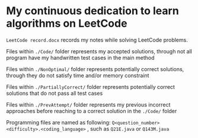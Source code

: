# My continuous dedication to learn algorithms on **LeetCode**

`LeetCode record.docx` records my notes while solving LeetCode problems.

Files within `./Code/` folder represents my accepted solutions, through not all program have my handwritten test cases in the main method

Files within `./NonOptimal/` folder represents potentially correct solutions, through they do not satisfy time and/or memory constraint

Files within `./PartiallyCorrect/` folder represents potentially correct solutions that do not pass all test cases

Files within `./PrevAttempt/` folder represents my previous incorrect approaches before reaching to a correct solution in the `./Code/` folder

Programming files are named as following: `Q<question_number><difficulty>.<coding_language>` , such as `Q21E.java` or `Q143M.java`